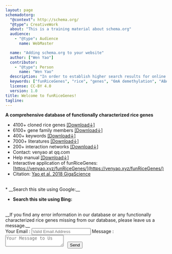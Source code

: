 ```yaml
---
layout: page
schemadotorg:
  "@context": http://schema.org/
  "@type": CreativeWork
  about: "This is a training material about schema.org"
  audience:
    - "@type": Audience
      name: WebMaster

  name: "Adding schema.org to your website"
  author: ["Wen Yao"]
  contributor:
    - "@type": Person
      name: "Wen Yao"
  description: "In order to establish higher search results for online resources"
  keywords: ["funRiceGenes", "rice", "genes", "6mA demethylation", "ABA", "ABA biosynthesis", "ABA catabolism", "ABC transporter", "abiotic stress", "abscisic acid", "abscisic acid biosynthesis", "abscission-zone development", "acetylcholinesterase", "actin protein", "adaptability", "adenylate kinase", "adventitious root", "adventitious root formation", "Al tolerance", "albumin", "alkaline stress", "alkaline tolerance", "aluminium", "aluminium internalization", "aluminum", "aluminum tolerance", "AM colonization", "AM symbiosis", "amino acid transporter", "aminobutyric acid", "amylose content", "anaerobic condition", "angle of the lamina joint", "anoxia", "anther", "anther development", "anti-recombination activity", "antimicrobial activity", "antiviral immunity", "aquaporin water channel", "architecture", "arsenic accumulation", "arsenite", "As transport", "ATPase", "autophagy", "auxin", "auxin-mediated root development", "auxin biosynthesis", "auxin response", "auxin transport", "awn", "axillary meristem", "bacteria blight disease", "bacterial blight", "bacterial blight disease", "bacterial disease", "bidirectional helicase", "bioethanol", "bioethanol production", "biomass", "biomass production", "biosynthesis of phytoalexins", "biotic stress", "blast", "blast disease", "blast resistance", "blight", "blight disease", "boric acid", "boron", "boron-toxicity tolerance", "boron distribution", "boron transporter", "boron uptake", "BR", "BR catabolism", "BR homeostasis", "BR signaling", "branching", "brassinosteroid", "Brassinosteroid", "brassinosteroid phytohormone pathway", "Brassinosteroid Signaling", "breeding", "broad-spectrum disease resistance", "brown planthopper", "cadmium", "cadmium accumulation", "cadmium tolerance", "calcium", "callus", "callus browning", "carpel differentiation", "catalytic potency", "cell cycle", "cell death", "cell division", "cell elongation", "cell fate transition", "cell proliferation", "cell wall", "cell wall synthesis", "cellular activities", "cellular proliferation", "cellulose", "chalkiness", "CHASE domain", "chilling", "chilling stress", "chitin elicitor signaling pathway", "chitin signaling", "Chl biosynthesis", "chlorophyll", "chlorophyll biogenesis", "chlorophyll content", "chloroplast", "chloroplast biogenesis", "chloroplast development", "chloroplast developmental", "cold", "cold stress", "cold tolerance", "copper", "crossover", "crown", "crown root", "crown root development", "crown root elongation", "crown root initiation", "culm", "cuticle", "cuticle formation", "cuticular wax biosynthesis", "cuticular wax formation", "cutin", "CxC motif", "cytokinin", "cytokinin response", "cytokinin transport", "cytoplasm", "cytosol", "defence", "defence response", "defense", "defense reactions", "defense response", "dehydrogenase", "demethylation", "development", "developmental abnormality", "disease", "disease development", "disease resistance", "DNA damaging", "DNA repair", "domestication", "dormancy", "double ovules", "Down-regulated genes", "drooping shoot", "drought", "drought and oxidative stress", "drought resistance", "drought sensitivity", "drought stress", "drought stress response", "drought tolerance", "dwarf", "early leaf senescence", "elicitor-response", "embryo", "embryo development", "empty-glume identity", "endoplasmic reticulum stress response", "endosperm", "endosperm cellularization", "endosperm development", "ENDOSPERMLESS 1", "ent-CDP synthase", "epidermal cell morphogenesis", "epidermis", "ER quality control", "ER stress", "erect", "ethylene", "ethylene homeostasis", "ethylene production", "ethylene response", "exodermal cells", "fatty acid biosynthesis", "Fe", "Fe accumulation", "Fe efficiency", "female gametophyte development", "fertility", "flavone", "flavonoid", "flavonoid metabolism", "flooded environment", "flooding", "floral", "floral meristem", "floral meristem determinacy", "floral organ", "floral organ number", "floral organ number control", "florigen transport", "flower", "flower development", "flowering", "flowering time", "fragile shoot", "fungal blast", "ga", "GA", "GA biosynthesis", "GA biosynthetic", "GA deactivation", "GA deficiency", "GA inactivation", "gibberellin", "Gibberellin", "gibberellin biosynthesis", "GKSKSF domain", "globulin", "glucanase", "glucosyltransferase", "glutelin", "glycosylation", "glycosyltransferase", "grain", "grain-filling", "grain filling", "grain growth", "grain length", "grain number", "grain protein", "grain protein content", "grain quality", "grain setting", "grain shape", "grain size", "grain weight", "grain width", "grain yield", "grains per panicle", "gravitropic response", "growth", "growth rate", "heading date", "heat stress", "Heat Stress", "Heat Stress Response", "heat tolerance", "height", "helicase", "herbicide resistance", "heterosis", "HIGHER YIELD RICE", "histidine phosphotransfer proteins", "histone trimethylation", "Holliday junctions", "homeobox gene", "homeostasis", "homologous chromosome pairing", "homologous recombination", "hybrid sterility", "hybrid weakness", "iaa", "IAA", "IAA biosynthesis", "immune response", "immunity", "immunity signalling", "inflorescence", "inflorescence architecture", "inflorescence development", "innate immunity", "insect", "insect resistance", "intercalary meristem", "internode development", "internode elongation", "internode length", "iron", "iron homeostasis", "ja", "JA", "JA biosynthesis", "JA receptor", "JA signaling", "JA signalling", "JA signalling repressor", "jasmonate", "jasmonate response", "jasmonic", "jasmonic acid", "kinase", "Kinase", "lamina", "lamina joint", "large lamina joint angles", "lateral root", "lateral root length", "lateral root number", "leaf", "leaf angle", "leaf color", "leaf development", "leaf erectness", "leaf flattening", "leaf rolling", "leaf senescence", "leaf shape", "lemma", "lesion", "lesion mimic", "Leu-rich repeat receptor kinase", "lignin", "lignin biosynthesis", "lodging", "lodging resistance", "magnaporthe oryzae", "magnesium", "male reproductive development", "male sterility", "manganese", "map-based cloning", "mature anthers", "mature leaves", "megagametogenesis", "megagametophyte", "meiosis", "meiotic", "meiotic recombination", "melatonin", "melatonin biosynthesis", "meristem", "metal transport", "metallolthionein", "methyl jasmonate", "methyltransferase", "microspore", "mitochondria", "mitosis", "MYB transcriptional activator", "mycorrhizal symbiosis", "N-glycan formation", "N utilization", "nitrate", "nitrate transporter", "nitrogen", "NO3- transporter", "node", "non-differentiated calli", "nucleocytoplasmic shuttling protein", "nucleus", "nutritional quality", "oil bodies", "organ identity", "organ size", "osmotic stress", "osmotic tolerance", "ovule", "ovule identity", "oxidation step", "oxidative", "oxidative stress", "palea", "panicle", "panicle architecture", "panicle length", "panicle size", "pathogen", "pathogen resistance", "PCD", "pedicels", "peptidoglycan and chitin signaling", "peptidoglycan signaling", "pericarp", "phloem", "phosphatase", "phosphate", "phosphate acquisition", "phosphate homeostasis", "phosphate signaling", "phosphate starvation", "phosphate starvation response", "phosphate starvation signaling", "phosphate transport", "phosphorus", "photoassimilate translocation", "photoinhibition", "photosynthesis", "photosystem", "phytoalexin production", "phytohormone", "pi", "Pi", "Pi homeostasis", "Pi signaling", "Pi uptake", "plant architecture", "plant defense signaling", "plant development", "plant growth", "plant height", "plant stature", "plasma membrane", "plastid", "plumule", "pollen", "pollen coat formation", "pollen development", "pollen exine formation", "Pollen Fertility", "pollen hydration", "pollen wall", "pollen wall morphogenesis", "potassium", "potassium uptake", "primary root", "programmed cell death", "prolamin", "prostrate", "protein kinase", "protein phosphatase", "protoplasts", "PSS domain", "pyrophosphorylase", "quality", "R protein", "rachillae", "reactive oxygen species", "receptor kinase", "redox homeostasis", "reproductive", "reproductive development", "reproductive growth", "resistance", "resistant", "reticulum stress response", "rice stripe virus", "root", "root apical meristem", "root architecture", "root development", "root elongation", "root epidermal cells", "root growth", "root hair", "root initiation", "root length", "root meristem", "root meristem size", "root number", "root system architecture", "root thickness", "RSV", "sa", "SA", "salicylic acid", "salinity", "salinity stress", "salt", "salt sensitivity", "Salt Sensitivity", "salt stress", "salt tolerance", "secondary cell wall", "secondary metabolism", "seed", "seed development", "seed dormancy", "seed filling", "seed germination", "seed growth", "seed length", "seed phenotype", "seed shattering", "seed size", "seed weight", "seedling", "seedling death", "seedling growth", "seedling leaves", "seedlings", "senescence", "shattering", "sheath", "shoot", "shoot apical meristem", "shoot architecture", "shoot gravitropism", "shoot meristem", "signal transduction", "signaling pathway gene", "silicon", "silicon-dependent strengthening of rice cell wall", "silicon transporter", "small leaves", "spikelet", "spikelet development", "spikelet meristem", "spikelet number", "spikelets per panicle", "stamen", "stamen number", "starch", "starch biosynthesis", "steles", "stem", "stem strength", "stems", "sterile", "sterility", "stigma length", "stigma number", "stoma differentiation", "stomata", "stomatal", "stomatal density", "stomatal development", "stress", "stress response", "stress tolerance", "strigolactone", "strigolactone biosynthesis", "stroma", "style length", "submergence", "submergence tolerance", "sucrose", "sucrose supply", "sucrose synthase", "sucrose translocation", "sucrose transporter", "sugar", "sulphotransferase", "super apical dormant", "symbiosis", "syncytial endosperm development", "tapetal", "tapetal programmed cell death", "tapetum", "tapetum degeneration", "telomere lengthening", "telomere repeat-binding factor", "temperature", "tetrapyrrole biosynthesis", "tiller", "tiller angle", "tiller bud outgrowth", "tiller number", "tillering", "tolerance", "TPR proteins", "transaminase", "transcription activator", "transcription factor", "transcription regulator", "transcription suppressor", "transcriptional activator", "transcriptional regulator", "transcriptional repressor", "translation elongation factor", "transporter", "tryptophan aminotransferase", "tyrosine biosynthesis", "Ubiquitin", "ubiquitin E3 ligase", "vacuolar morphology", "vascular bundle", "vascular development", "vegetative", "vernalization", "vesicular", "vesicular trafficking", "water loss", "wax biosynthesis", "wounding", "wounding response", "XA21 signaling", "xoo", "Xoo", "Xoo pathotypes", "xylem", "xylem parenchyma", "yield", "young panicles", "zinc", "Zn distribution"]
  license: CC-BY 4.0
  version: 1.0
title: Welcome to funRiceGenes!
tagline: 
---
```


<head>
<meta name="referrer" content="origin">
<meta name="360-site-verification" content="a001bbd21eece523e61ae2e25da2ac1f" />
</head>

__A comprehensive database of functionally characterized rice genes__
* 4100+ cloned rice genes [[Download↓]](https://funricegenes.github.io/geneInfo.table.txt)  
* 6100+ gene family members [[Download↓]](https://funricegenes.github.io/famInfo.table.txt)  
* 400+ keywords [[Download↓]](https://funricegenes.github.io/geneKeyword.table.txt)  
* 7000+ literatures [[Download↓]](https://funricegenes.github.io/reference.table.txt)  
* 200+ interaction networks [[Download↓]](https://funricegenes.github.io/net.pdf)  
* Contact: venyao at qq.com   
* Help manual [[Download↓]](https://funricegenes.github.io/help.pdf)  
* Interactive application of funRiceGenes: [https://venyao.xyz/funRiceGenes/](https://venyao.xyz/funRiceGenes/)  
* Citation: [Yao et al. 2018 GigaScience](https://doi.org/10.1093/gigascience/gix119)  

<br>
* __Search this site using Google:__
<script async src="https://cse.google.com/cse.js?cx=5c42ad5862fcc38a6"></script>
<div class="gcse-search"></div>

* __Search this site using Bing:__
<div id="customSearch">
<script type="text/javascript" 
    id="bcs_js_snippet"
    src="https://ui.customsearch.ai/api/ux/rendering-js?customConfig=0f6eb78d-01ff-4f89-853a-b0cb64bcfa27&market=zh-CN&version=latest&q=">
</script>
</div>
  
<br>
__If you find any error information in our database or any functionally characterized rice genes missing from our database, please leave us a message.__
<form action="http://formspree.io/venyao@qq.com" method="POST" class="dark-matter">
<label>
<span>Your Email :</span>
<input id="email" type="email" name="email" placeholder="Valid Email Address" />
</label>
<label>
<span>Message :</span>
<textarea id="message" name="message" placeholder="Your Message to Us"></textarea>
</label>
<label>
<span>&nbsp;</span>
<button type="submit" class="button">Send</button>
</label>
</form>

<script type="text/javascript" src="//rf.revolvermaps.com/0/0/7.js?i=5ydy9wmznml&amp;m=0&amp;c=ff0000&amp;cr1=ffffff&amp;sx=0" async="async"></script>
